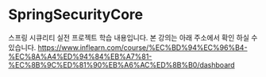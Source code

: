# SpringSecurityCore
스프링 시큐리티 실전 프로젝트 학습 내용입니다.
본 강의는 아래 주소에서 확인 하실 수 있습니다.
https://www.inflearn.com/course/%EC%BD%94%EC%96%B4-%EC%8A%A4%ED%94%84%EB%A7%81-%EC%8B%9C%ED%81%90%EB%A6%AC%ED%8B%B0/dashboard
